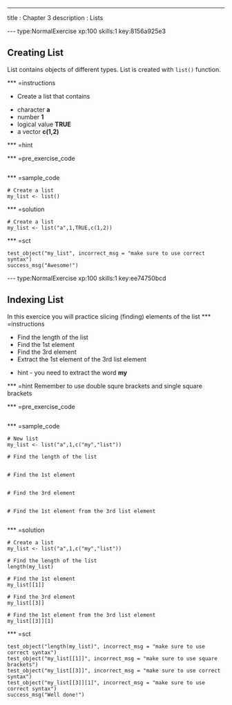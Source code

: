 ---
title       : Chapter 3
description : Lists

--- type:NormalExercise xp:100 skills:1 key:8156a925e3
## Creating List
List contains objects of different types. List is created with ` list() ` function.

*** =instructions
- Create a list that contains
* character **a**
* number **1**
* logical value **TRUE**
* a vector **c(1,2)**

*** =hint


*** =pre_exercise_code
```{r}

```

*** =sample_code
```{r}
# Create a list
my_list <- list()
```

*** =solution
```{r}
# Create a list
my_list <- list("a",1,TRUE,c(1,2))
```

*** =sct
```{r}
test_object("my_list", incorrect_msg = "make sure to use correct syntax")
success_msg("Awesome!")
```

--- type:NormalExercise xp:100 skills:1 key:ee74750bcd
## Indexing List
In this exercice you will practice slicing (finding) elements of the list
*** =instructions
- Find the length of the list
- Find the 1st element
- Find the 3rd element
- Extract the 1st element of the 3rd list element
* hint - you need to extract the word **my**


*** =hint
Remember to use double squre brackets and single square brackets

*** =pre_exercise_code
```{r}

```

*** =sample_code
```{r}
# New list
my_list <- list("a",1,c("my","list"))

# Find the length of the list


# Find the 1st element


# Find the 3rd element


# Find the 1st element from the 3rd list element


```

*** =solution
```{r}
# Create a list
my_list <- list("a",1,c("my","list"))

# Find the length of the list
length(my_list)

# Find the 1st element
my_list[[1]]

# Find the 3rd element
my_list[[3]]

# Find the 1st element from the 3rd list element
my_list[[3]][1]

```

*** =sct
```{r}
test_object("length(my_list)", incorrect_msg = "make sure to use correct syntax")
test_object("my_list[[1]]", incorrect_msg = "make sure to use square brackets")
test_object("my_list[[3]]", incorrect_msg = "make sure to use correct syntax")
test_object("my_list[[3]][1]", incorrect_msg = "make sure to use correct syntax")
success_msg("Well done!")
```